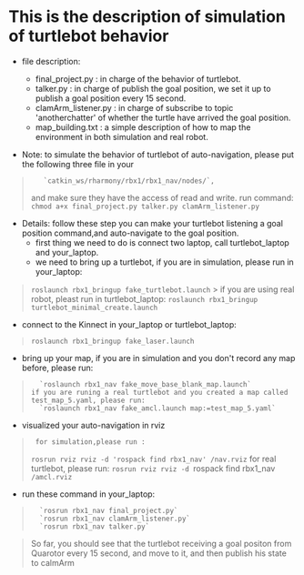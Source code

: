 # This is the description of simulation of turtlebot behavior

* file description:
   * final_project.py : in charge of the behavior of turtlebot.
   * talker.py : in charge of publish the goal position, we set it up to publish a goal position every 15 second.
   * clamArm_listener.py : in charge of subscribe to topic 'anotherchatter' of whether the turtle have arrived the goal position.
   * map_building.txt : a simple description of how to map the environment in both simulation and real robot.

* Note: 
   to simulate the behavior of turtlebot of auto-navigation, please put the following three file in your
>        `catkin_ws/rharmony/rbx1/rbx1_nav/nodes/`, 
>    and make sure they have the access of read and write. run command:
>        `chmod a+x final_project.py talker.py clamArm_listener.py`

* Details: follow these step you can make your turtlebot listening a goal position command,and auto-navigate to the goal position.
   * first thing we need to do is connect two laptop, call turtlebot_laptop and your_laptop.  
   * we need to bring up a turtlebot, if you are in simulation, please run in your_laptop: 
>  	`roslaunch rbx1_bringup fake_turtlebot.launch` > 
>      if you are using real robot, pleast run in turtlebot_laptop:
> 	`roslaunch rbx1_bringup turtlebot_minimal_create.launch`
  
   * connect to the Kinnect in your_laptop or turtlebot_laptop:
> 	`roslaunch rbx1_bringup fake_laser.launch`

   * bring up your map, if you are in simulation and you don't record any map before, please run:
> 		`roslaunch rbx1_nav fake_move_base_blank_map.launch`
>     if you are runing a real turtlebot and you created a map called test_map_5.yaml, please run:
> 		`roslaunch rbx1_nav fake_amcl.launch map:=test_map_5.yaml`
   
   * visualized your auto-navigation in rviz
>      for simulation,please run : 
> 	`rosrun rviz rviz -d 'rospack find rbx1_nav' /nav.rviz`
>      for real turtlebot, please run: 
>         `rosrun rviz rviz -d `rospack find rbx1_nav` /amcl.rviz`
   
   * run these command in your_laptop:
>    	`rosrun rbx1_nav final_project.py`
>    	`rosrun rbx1_nav clamArm_listener.py`
>   	`rosrun rbx1_nav talker.py`
  
>    So far, you should see that the turtlebot receiving a goal positon from Quarotor every 15 second, and move to it, and then publish his state to calmArm


